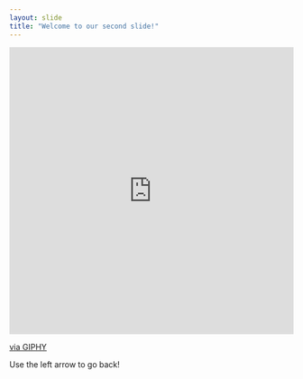 ```yaml
---
layout: slide
title: "Welcome to our second slide!"
---
```

<div style="width:100%;height:0;padding-bottom:101%;position:relative;"><iframe src="https://giphy.com/embed/fQsRRVEBuEKQM" width="100%" height="100%" style="position:absolute" frameBorder="0" class="giphy-embed" allowFullScreen></iframe></div><p><a href="https://giphy.com/gifs/mr-robot-mrrobotedit-tyrell-wellick-fQsRRVEBuEKQM">via GIPHY</a></p>
Use the left arrow to go back!
